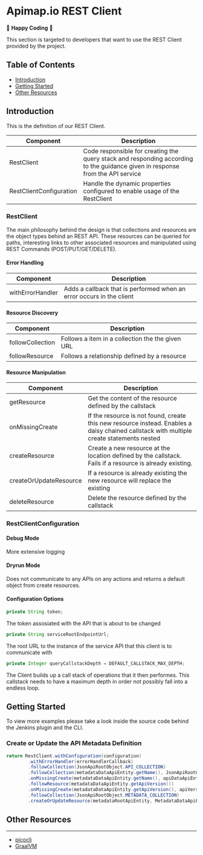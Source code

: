 Apimap.io REST Client
=====

🥳 **Happy Coding** 🥳

This section is targeted to developers that want to use the REST Client provided by the project.

## Table of Contents

* [Introduction](#introduction)
* [Getting Started](#getting-started)
* [Other Resources](#other-resources)

## Introduction

This is the definition of our REST Client.

| Component | Description |
|---|---|
| RestClient | Code responsible for creating the query stack and responding according to the guidance given in response from the API service |
| RestClientConfiguration | Handle the dynamic properties configured to enable usage of the RestClient |

### RestClient

The main philosophy behind the design is that collections and resources are the object types behind an REST API. These resources can be queried for paths, interesting links to other associated resources and manipulated using REST Commands (POST/PUT/GET/DELETE).

#### Error Handling
| Component | Description |
|---|---|
| withErrorHandler | Adds a callback that is performed when an error occurs in the client |

#### Resource Discovery
| Component | Description |
|---|---|
| followCollection | Follows a item in a collection the the given URL |
| followResource | Follows a relationship defined by a resource |

#### Resource Manipulation
| Component | Description |
|---|---|
| getResource | Get the content of the resource defined by the callstack |
| onMissingCreate | If the resource is not found, create this new resource instead. Enables a daisy chained callstack with multiple create statements nested |
| createResource | Create a new resource at the location defined by the callstack. Fails if a resource is already existing. |
| createOrUpdateResource | If a resource is already existing the new resource will replace the existing |
| deleteResource | Delete the resource defined by the callstack |

### RestClientConfiguration

#### Debug Mode

More extensive logging

#### Dryrun Mode

Does not communicate to any APIs on any actions and returns a default object from create resources.

#### Configuration Options

```java
private String token;
```

The token assosiated with the API that is about to be changed

```java
private String serviceRootEndpointUrl;
```

The root URL to the instance of the service API that this client is to communicate with

```java
private Integer queryCallstackDepth = DEFAULT_CALLSTACK_MAX_DEPTH;
```

The Client builds up a call stack of operations that it then performes. This callstack needs to have a maximum depth in order not possibly fall into a endless loop.

## Getting Started

To view more examples please take a look inside the source code behind the Jenkins plugin and the CLI.

### Create or Update the API Metadata Definition

```java
return RestClient.withConfiguration(configuration)
        .withErrorHandler(errorHandlerCallback)
        .followCollection(JsonApiRootObject.API_COLLECTION)
        .followCollection(metadataDataApiEntity.getName(), JsonApiRootObject.VERSION_COLLECTION)
        .onMissingCreate(metadataDataApiEntity.getName(), apiDataApiEntity, apiCreatedCallback, ApiDataApiEntity.class)
        .followResource(metadataDataApiEntity.getApiVersion())
        .onMissingCreate(metadataDataApiEntity.getApiVersion(), apiVersionDataApiEntity, apiVersionCreatedCallback, ApiVersionDataApiEntity.class)
        .followCollection(JsonApiRootObject.METADATA_COLLECTION)
        .createOrUpdateResource(metadataRootApiEntity, MetadataDataApiEntity.class);
```

## Other Resources
___
- [picocli](https://picocli.info/)
- [GraalVM](https://www.graalvm.org/)
